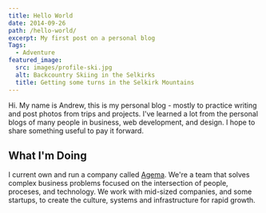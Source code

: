 ```yaml
---
title: Hello World
date: 2014-09-26
path: /hello-world/
excerpt: My first post on a personal blog
Tags:
  - Adventure
featured_image:
  src: images/profile-ski.jpg
  alt: Backcountry Skiing in the Selkirks
  title: Getting some turns in the Selkirk Mountains
---
```


Hi.  My name is Andrew, this is my personal blog - mostly to practice writing and post photos from trips and projects.  I've learned a lot from the personal blogs of many people in business, web development, and design. I hope to share something useful to pay it forward.

## What I'm Doing

I current own and run a company called [Agema](https://www.agema.io). We're a team that solves complex business problems focused on the intersection of people, proceses, and technology. We work with mid-sized companies, and some startups, to create the culture, systems and infrastructure for rapid growth.